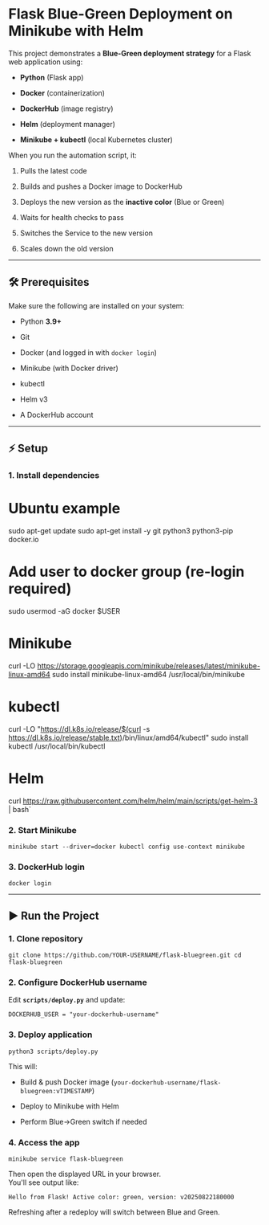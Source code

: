 Flask Blue-Green Deployment on Minikube with Helm
=================================================

This project demonstrates a **Blue-Green deployment strategy** for a Flask web application using:

-   **Python** (Flask app)

-   **Docker** (containerization)

-   **DockerHub** (image registry)

-   **Helm** (deployment manager)

-   **Minikube + kubectl** (local Kubernetes cluster)

When you run the automation script, it:

1.  Pulls the latest code

2.  Builds and pushes a Docker image to DockerHub

3.  Deploys the new version as the **inactive color** (Blue or Green)

4.  Waits for health checks to pass

5.  Switches the Service to the new version

6.  Scales down the old version

* * * * *

🛠️ Prerequisites
-----------------

Make sure the following are installed on your system:

-   Python **3.9+**

-   Git

-   Docker (and logged in with `docker login`)

-   Minikube (with Docker driver)

-   kubectl

-   Helm v3

-   A DockerHub account

* * * * *

⚡ Setup
-------

### 1\. Install dependencies

# Ubuntu example
sudo apt-get update
sudo apt-get install -y git python3 python3-pip docker.io

# Add user to docker group (re-login required)
sudo usermod -aG docker $USER

# Minikube
curl -LO https://storage.googleapis.com/minikube/releases/latest/minikube-linux-amd64
sudo install minikube-linux-amd64 /usr/local/bin/minikube

# kubectl
curl -LO "https://dl.k8s.io/release/$(curl -s https://dl.k8s.io/release/stable.txt)/bin/linux/amd64/kubectl"
sudo install kubectl /usr/local/bin/kubectl

# Helm
curl https://raw.githubusercontent.com/helm/helm/main/scripts/get-helm-3 | bash`

### 2\. Start Minikube

`minikube start --driver=docker
kubectl config use-context minikube`

### 3\. DockerHub login

`docker login`

* * * * *

▶️ Run the Project
------------------

### 1\. Clone repository

`git clone https://github.com/YOUR-USERNAME/flask-bluegreen.git
cd flask-bluegreen`

### 2\. Configure DockerHub username

Edit **`scripts/deploy.py`** and update:

`DOCKERHUB_USER = "your-dockerhub-username"`

### 3\. Deploy application

`python3 scripts/deploy.py`

This will:

-   Build & push Docker image (`your-dockerhub-username/flask-bluegreen:vTIMESTAMP`)

-   Deploy to Minikube with Helm

-   Perform Blue→Green switch if needed

### 4\. Access the app

`minikube service flask-bluegreen`

Then open the displayed URL in your browser.\
You'll see output like:

`Hello from Flask! Active color: green, version: v20250822180000`

Refreshing after a redeploy will switch between Blue and Green.
